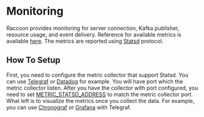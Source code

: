 # Monitoring
Raccoon provides monitoring for server connection, Kafka publisher, resource usage, and event delivery. Reference for available metrics is available [here](../reference/metrics.md). The metrics are reported using [Statsd](https://www.datadoghq.com/blog/statsd/) protocol.
## How To Setup
First, you need to configure the metric collector that support Statsd. You can use [Telegraf](https://www.influxdata.com/blog/getting-started-with-sending-statsd-metrics-to-telegraf-influxdb/) or [Datadog](https://docs.datadoghq.com/developers/dogstatsd/?tab=hostagent) for example. You will have port which the metric collector listen. After you have the collector with port configured, you need to set [METRIC_STATSD_ADDRESS](../reference/configuration.md) to match the metric collector port. What left is to visualize the metrics once you collect the data. For example, you can use [Chronograf](https://www.influxdata.com/time-series-platform/chronograf/) or [Grafana](https://github.com/grafana/grafana/) with Telegraf.
